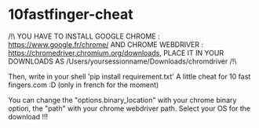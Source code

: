 # 10fastfinger-cheat

/!\ YOU HAVE TO INSTALL GOOGLE CHROME : https://www.google.fr/chrome/
AND CHROME WEBDRIVER : https://chromedriver.chromium.org/downloads, PLACE IT IN YOUR DOWNLOADS AS 
                                               /Users/yoursessionname/Downloads/chromdriver       /!\

Then, write in your shell 'pip install requirement.txt'
A little cheat for 10 fast fingers.com :D (only in french for the moment)

You can change the "options.binary_location" with your chrome binary option, the "path" with your chrome webdriver path.
Select your OS for the download !!!
